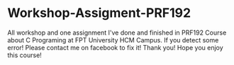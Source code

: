 # Workshop-Assigment-PRF192
All workshop and one assignment I've done and finished in PRF192 Course about C Programing at FPT University HCM Campus.
If you detect some error! Please contact me on facebook to fix it! Thank you! Hope you enjoy this course!
